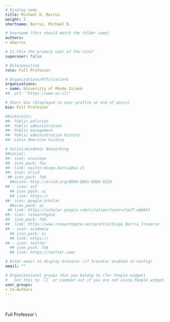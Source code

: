 ```yaml
---
# Display name
title: Michael D. Barrus
weight: 3
shortname: Barrus, Michael D.

# Username (this should match the folder name)
authors:
- mbarrus

# Is this the primary user of the site?
superuser: false

# Role/position
role: Full Professor

# Organizations/Affiliations
organizations:
- name: University of Rhode Island
##  url: "https://www.uv.cl/"

# Short bio (displayed in user profile at end of posts)
bio: Full Professor

##interests:
##- Public policies
##- Public administration
##- Public management
##- Public administration history
##- Latin American history

# Social/Academic Networking
##social:
##- icon: envelope
##  icon_pack: fas
##  link: mailto:diego.barria@uv.cl
##- icon: orcid
 ## icon_pack: fab
  ##nlink: http://orcid.org/0000-0001-8906-9220
## - icon: osf
  ## icon_pack: ai
  ## link: https://
##- icon: google-scholar
  ##icon_pack: ai
 ## link: https://scholar.google.com/citations?user=r5a2T-wAAAAJ
##- icon: researchgate
##  icon_pack: fab
##  link: https://www.researchgate.net/profile/Diego_Barria_Traverso
## - icon: academia
  ## icon_pack: ai
  ## link: https://
## - icon: twitter
  ## icon_pack: fab
  ## link: https://twitter.com/

# Enter email to display Gravatar (if Gravatar enabled in Config)
email: ""

# Organizational groups that you belong to (for People widget)
#   Set this to `[]` or comment out if you are not using People widget.
user_groups:
- Co-Authors
---
```


\
\
Full Professor \

